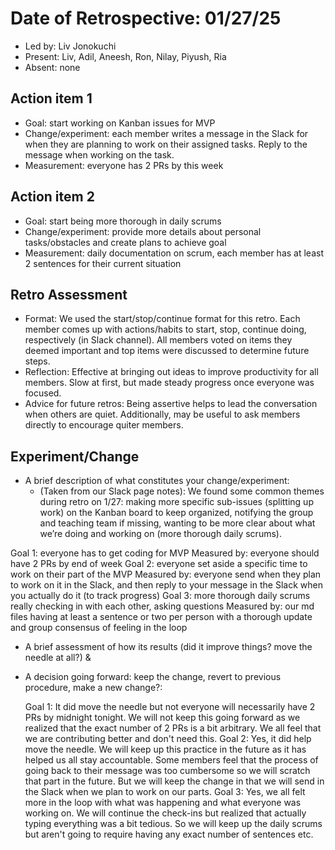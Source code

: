 # Date of Retrospective: 01/27/25

* Led by: Liv Jonokuchi
* Present: Liv, Adil, Aneesh, Ron, Nilay, Piyush, Ria
* Absent: none

## Action item 1

* Goal: start working on Kanban issues for MVP
* Change/experiment: each member writes a message in the Slack for when they are planning to work on their assigned tasks. Reply to the message when working on the task.
* Measurement: everyone has 2 PRs by this week

## Action item 2

* Goal: start being more thorough in daily scrums 
* Change/experiment: provide more details about personal tasks/obstacles and create plans to achieve goal
* Measurement: daily documentation on scrum, each member has at least 2 sentences for their current situation

## Retro Assessment

* Format: We used the start/stop/continue format for this retro. Each member comes up with actions/habits to start, stop, continue doing, respectively (in Slack channel). All members voted on items they deemed important and top items were discussed to determine future steps. 
* Reflection: Effective at bringing out ideas to improve productivity for all members. Slow at first, but made steady progress once everyone was focused.
* Advice for future retros: Being assertive helps to lead the conversation when others are quiet. Additionally, may be useful to ask members directly to encourage quiter members.

## Experiment/Change 
* A brief description of what constitutes your change/experiment:
  * (Taken from our Slack page notes): We found some common themes during retro on 1/27: making more specific sub-issues (splitting up work) on the Kanban board to keep organized, notifying the group and teaching team if missing, wanting to be more clear about what we’re doing and working on (more thorough daily scrums).
  
Goal 1: everyone has to get coding for MVP
Measured by: everyone should have 2 PRs by end of week
Goal 2: everyone set aside a specific time to work on their part of the MVP
Measured by: everyone send when they plan to work on it in the Slack, and then reply to your message in the Slack when you actually do it (to track progress)
Goal 3: more thorough daily scrums really checking in with each other, asking questions
Measured by: our md files having at least a sentence or two per person with a thorough update and group consensus of feeling in the loop

* A brief assessment of how its results (did it improve things? move the needle at all?) &   
* A decision going forward: keep the change, revert to previous procedure, make a new change?:

  Goal 1:
  It did move the needle but not everyone will necessarily have 2 PRs by midnight tonight. We will not keep this going forward as we realized that the exact number of 2 PRs is a bit arbitrary. We all feel that we are contributing better and don't need this.
  Goal 2:
  Yes, it did help move the needle. We will keep up this practice in the future as it has helped us all stay accountable. Some members feel that the process of going back to their message was too cumbersome so we will scratch that part in the future. But we will keep the change in that we will send in the Slack when we plan to work on our parts.
  Goal 3:
  Yes, we all felt more in the loop with what was happening and what everyone was working on. We will continue the check-ins but realized that actually typing everything was a bit tedious. So we will keep up the daily scrums but aren't going to require having any exact number of sentences etc.  
